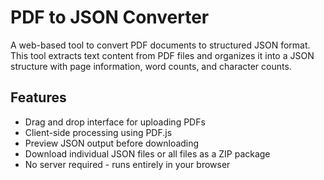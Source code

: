 # PDF to JSON Converter

A web-based tool to convert PDF documents to structured JSON format. This tool extracts text content from PDF files and organizes it into a JSON structure with page information, word counts, and character counts.

## Features

- Drag and drop interface for uploading PDFs
- Client-side processing using PDF.js
- Preview JSON output before downloading
- Download individual JSON files or all files as a ZIP package
- No server required - runs entirely in your browser
